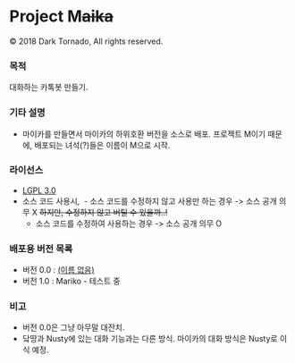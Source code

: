 # Project M<s>aika</s>

© 2018 Dark Tornado, All rights reserved.

### 목적
 대화하는 카톡봇 만들기.

### 기타 설명
- 마이카를 만들면서 마이카의 하위호환 버전을 소스로 배포. 프로젝트 M이기 때문에, 배포되는 녀석(?)들은 이름이 M으로 시작.

### 라이선스
- [LGPL 3.0](http://www.gnu.org/licenses/lgpl-3.0.html)
- 소스 코드 사용시,
  - 소스 코드를 수정하지 않고 사용만 하는 경우 -> 소스 공개 의무 X ~~하지만, 수정하지 않고 버틸 수 있을까..!~~
  - 소스 코드를 수정하여 사용하는 경우 -> 소스 공개 의무 O

### 배포용 버전 목록
- 버전 0.0 : [(이름 없음)](https://github.com/DarkTornado/ProjectM/blob/master/0.%20자동%20학습%20%26%20아무말%20대잔치.js)
- 버전 1.0 : Mariko - 테스트 중

### 비고
- 버전 0.0은 그냥 아무말 대잔치.
- 닼땅과 Nusty에 있는 대화 기능과는 다른 방식. 마이카의 대화 방식은 Nusty로 이식 예정.
